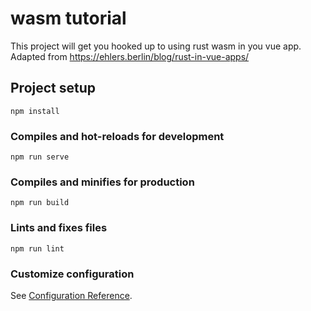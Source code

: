 # wasm tutorial

This project will get you hooked up to using rust wasm in you vue app.
Adapted from https://ehlers.berlin/blog/rust-in-vue-apps/


## Project setup
```
npm install
```

### Compiles and hot-reloads for development
```
npm run serve
```

### Compiles and minifies for production
```
npm run build
```

### Lints and fixes files
```
npm run lint
```

### Customize configuration
See [Configuration Reference](https://cli.vuejs.org/config/).
